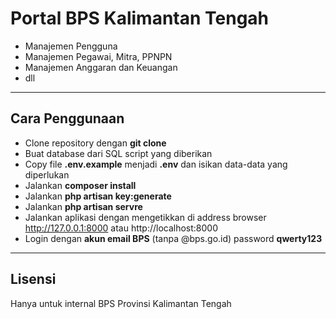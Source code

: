 # Portal BPS Kalimantan Tengah
- Manajemen Pengguna
- Manajemen Pegawai, Mitra, PPNPN
- Manajemen Anggaran dan Keuangan 
- dll

- - - - -

## Cara Penggunaan
- Clone repository dengan __git clone__
- Buat database dari SQL script yang diberikan
- Copy file  __.env.example__ menjadi __.env__ dan isikan data-data yang diperlukan
- Jalankan __composer install__
- Jalankan __php artisan key:generate__
- Jalankan __php artisan servre__
- Jalankan aplikasi dengan mengetikkan di address browser http://127.0.0.1:8000 atau http://localhost:8000
- Login dengan __akun email BPS__ (tanpa @bps.go.id) password __qwerty123__

- - - - -

## Lisensi
Hanya untuk internal BPS Provinsi Kalimantan Tengah
